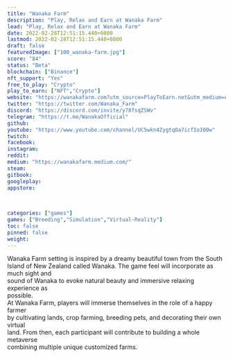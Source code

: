 ```yaml
---
title: "Wanaka Farm"
description: "Play, Relax and Earn at Wanaka Farm"
lead: "Play, Relax and Earn at Wanaka Farm"
date: 2022-02-28T12:51:15.440+0800
lastmod: 2022-02-28T12:51:15.440+0800
draft: false
featuredImage: ["100_wanaka-farm.jpg"]
score: "84"
status: "Beta"
blockchain: ["Binance"]
nft_support: "Yes"
free_to_play: "Crypto"
play_to_earn: ["NFT","Crypto"]
website: "https://wanakafarm.com?utm_source=PlayToEarn.net&utm_medium=organic&utm_campaign=gamepage"
twitter: "https://twitter.com/Wanaka_Farm"
discord: "https://discord.com/invite/y78fsqZSWv"
telegram: "https://t.me/WanakaOfficial"
github: 
youtube: "https://www.youtube.com/channel/UC5wkn4ZygtqOa7icfIoI00w"
twitch: 
facebook: 
instagram: 
reddit: 
medium: "https://wanakafarm.medium.com/"
steam: 
gitbook: 
googleplay: 
appstore: 

  
    
categories: ["games"]
games: ["Breeding","Simulation","Virtual-Reality"]
toc: false
pinned: false
weight: 
---
```

Wanaka Farm setting is inspired by a dreamy beautiful town from the South<br> Island of New Zealand called Wanaka. The game feel will incorporate as much sight and<br> sound of Wanaka to evoke natural beauty and immersive relaxing experience as<br> possible.<br> At Wanaka Farm, players will immerse themselves in the role of a happy farmer<br> by cultivating lands, crop farming, breeding pets, and decorating their own virtual<br> land. From then, each participant will contribute to building a whole metaverse<br> combining multiple unique customized farms.